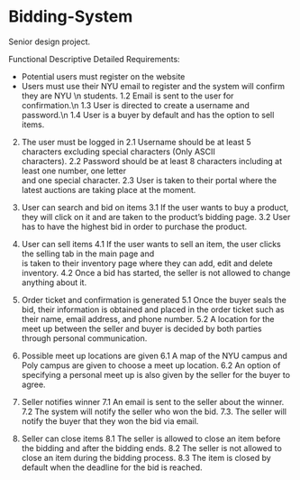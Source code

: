 Bidding-System
==============
Senior design project.

Functional Descriptive Detailed Requirements:

- Potential users must register on the website 
- Users must use their NYU email to register and the system will confirm they are NYU  \n
       students.
1.2 Email is sent to the user for confirmation.\n
1.3 User is directed to create a username and password.\n
1.4 User is a buyer by default and has the option to sell items.

2. The user must be logged in
2.1 Username should be at least 5 characters excluding special characters (Only ASCII     
       characters).
2.2 Password should be at least 8 characters including at least one number, one letter   
       and one special character.
2.3 User is taken to their portal where the latest auctions are taking place at the 
       moment.

3. User can search and bid on items
3.1 If the user wants to buy a product, they will click on it and are taken to the product’s 
      bidding page.
	3.2 User has to have the highest bid in order to purchase the product.

4. User can sell items
4.1 If the user wants to sell an item, the user clicks the selling tab in the main page and  
       is taken to their inventory page where they can add, edit and delete inventory.
4.2 Once a bid has started, the seller is not allowed to change anything about it.

5. Order ticket and confirmation is generated
5.1 Once the buyer seals the bid, their information is obtained and placed in the order 
       ticket such as their name, email address, and phone number.
5.2 A location for the meet up between the seller and buyer is decided by both parties  
       through personal communication.

6. Possible meet up locations are given 
6.1 A map of the NYU campus and Poly campus are given to choose a meet up location.
6.2 An option of specifying a personal meet up is also given by the seller for the buyer to  
      agree.

7. Seller notifies winner 
7.1  An email is sent to the seller about the winner.
7.2 The system will notify the seller who won the bid.
7.3. The seller will notify the buyer that they won the bid via email.

8. Seller can close items 
8.1 The seller is allowed to close an item before the bidding and after the bidding ends.
8.2 The seller is not allowed to close an item during the bidding process.
8.3 The item is closed by default when the deadline for the bid is reached.
